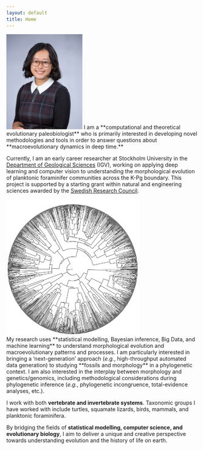 ```yaml
---
layout: default
title: Home
---
```

<img class="portrait_left" src="images/portrait.jpg" height="250"/>
I am a **computational and theoretical evolutionary paleobiologist** who is primarily interested in developing novel methodologies and tools in order to answer questions about **macroevolutionary dynamics in deep time.**

Currently, I am an early career researcher at Stockholm University in the <a href="https://www.su.se/geo/english/" target="_blank">Department of Geological Sciences</a> (IGV), working on applying deep learning and computer vision to understanding the morphological evolution of planktonic foraminifer communities across the K-Pg boundary. This project is supported by a starting grant within natural and engineering sciences awarded by the <a href="https://www.vr.se/" target="_blank">Swedish Research Council</a>.

<img class="portrait_right" src="images/tree.png" width="350"/>

<br/>
My research uses **statistical modelling, Bayesian inference, Big Data, and machine learning** to understand morphological evolution and macroevolutionary patterns and processes. I am particularly interested in bringing a ‘next-generation’ approach (<em>e.g.</em>, high-throughput automated data generation) to studying **fossils and morphology** in a phylogenetic context. I am also interested in the interplay between morphology and genetics/genomics, including methodological considerations during phylogenetic inference (<em>e.g.</em>, phylogenetic incongruence, total-evidence analyses, etc.).

I work with both **vertebrate and invertebrate systems**. Taxonomic groups I have worked with include turtles, squamate lizards, birds, mammals, and planktonic foraminifera.

By bridging the fields of **statistical modelling, computer science, and evolutionary biology**, I aim to deliver a unique and creative perspective towards understanding evolution and the history of life on earth.

